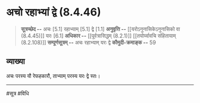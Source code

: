 # अचो रहाभ्यां द्वे (8.4.46)
> **सूत्रच्छेद --** अचः [5.1] रहाभ्याम् [5.1] द्वे  [1.1]
> **अनुवृत्ति --** [[यरोऽनुनासिकेऽनुनासिको वा (8.4.45)]] यरः [6.1]
> **अधिकार --** [[पूर्वत्रासिद्धम् (8.2.1)]] [[तयोर्य्वावचि संहितायाम्  (8.2.108)]]
> **सम्पूर्णसूत्रम् --** अचः रहाभ्याम् यरः द्वे
> **कौमुदी-क्रमाङ्क --** 59

## व्याख्या

अचः परस्य यौ रेफहकारौ, ताभ्याम् परस्य यरः द्वे स्तः।

---
#सूत्र #विधि 